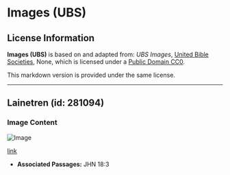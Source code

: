 # Images (UBS)

## License Information

**Images (UBS)** is based on and adapted from: _UBS Images_, [United Bible Societies](https://unitedbiblesocieties.org/), None, which is licensed under a [Public Domain CC0](https://creativecommons.org/public-domain/cc0/).

This markdown version is provided under the same license.



--------------------------------

## Lainetren (id: 281094)

### Image Content

![Image](https://cdn.aquifer.bible/aquifer-content/resources/Media/WEB-0473_lantern.jpg)

[link](https://cdn.aquifer.bible/aquifer-content/resources/Media/WEB-0473_lantern.jpg)

* **Associated Passages:** JHN 18:3


